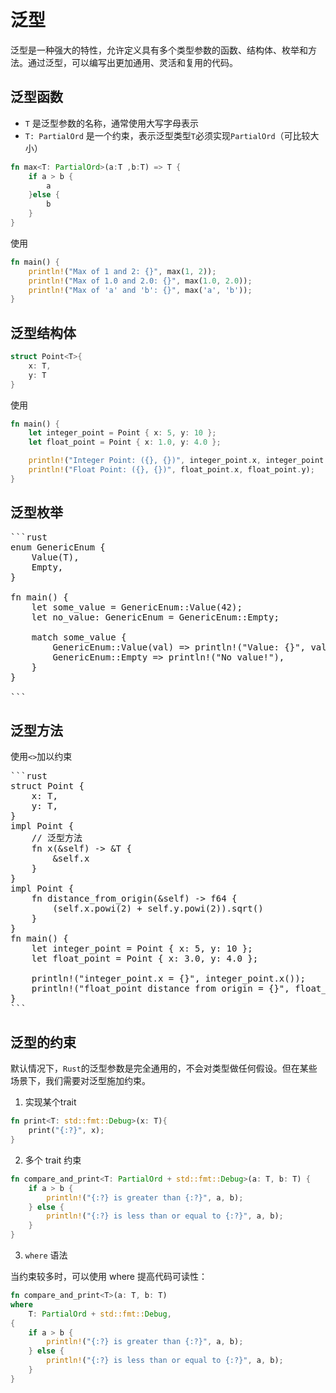 # 泛型

泛型是一种强大的特性，允许定义具有多个类型参数的函数、结构体、枚举和方法。通过泛型，可以编写出更加通用、灵活和复用的代码。

## 泛型函数

- `T` 是泛型参数的名称，通常使用大写字母表示
- `T: PartialOrd` 是一个约束，表示泛型类型`T`必须实现`PartialOrd`（可比较大小）

```rust
fn max<T: PartialOrd>(a:T ,b:T) => T {
    if a > b {
        a
    }else {
        b
    }
}
```

使用

```rust
fn main() {
    println!("Max of 1 and 2: {}", max(1, 2));
    println!("Max of 1.0 and 2.0: {}", max(1.0, 2.0));
    println!("Max of 'a' and 'b': {}", max('a', 'b'));
}
```

## 泛型结构体

```rust
struct Point<T>{
    x: T,
    y: T
}
```

使用

```rust
fn main() {
    let integer_point = Point { x: 5, y: 10 };
    let float_point = Point { x: 1.0, y: 4.0 };

    println!("Integer Point: ({}, {})", integer_point.x, integer_point.y);
    println!("Float Point: ({}, {})", float_point.x, float_point.y);
}
```

## 泛型枚举

<pre v-pre>
```rust
enum GenericEnum<T> {
    Value(T),
    Empty,
}

fn main() {
    let some_value = GenericEnum::Value(42);
    let no_value: GenericEnum<i32> = GenericEnum::Empty;

    match some_value {
        GenericEnum::Value(val) => println!("Value: {}", val),
        GenericEnum::Empty => println!("No value!"),
    }
}

```
</pre>

## 泛型方法

使用`<>`加以约束

<pre v-pre>
```rust
struct Point<T> {
    x: T,
    y: T,
}
impl<T> Point<T> {
    // 泛型方法
    fn x(&self) -> &T {
        &self.x
    }
}
impl Point<f64> {
    fn distance_from_origin(&self) -> f64 {
        (self.x.powi(2) + self.y.powi(2)).sqrt()
    }
}
fn main() {
    let integer_point = Point { x: 5, y: 10 };
    let float_point = Point { x: 3.0, y: 4.0 };

    println!("integer_point.x = {}", integer_point.x());
    println!("float_point distance from origin = {}", float_point.distance_from_origin());
}
```
</pre>

## 泛型的约束

默认情况下，`Rust`的泛型参数是完全通用的，不会对类型做任何假设。但在某些场景下，我们需要对泛型施加约束。

1. 实现某个trait

```rust
fn print<T: std::fmt::Debug>(x: T){
    print("{:?}", x);
}
```

2. 多个 trait 约束

```rust
fn compare_and_print<T: PartialOrd + std::fmt::Debug>(a: T, b: T) {
    if a > b {
        println!("{:?} is greater than {:?}", a, b);
    } else {
        println!("{:?} is less than or equal to {:?}", a, b);
    }
}

```

3. `where` 语法

当约束较多时，可以使用 where 提高代码可读性：

```rust
fn compare_and_print<T>(a: T, b: T)
where
    T: PartialOrd + std::fmt::Debug,
{
    if a > b {
        println!("{:?} is greater than {:?}", a, b);
    } else {
        println!("{:?} is less than or equal to {:?}", a, b);
    }
}

```
